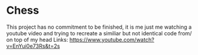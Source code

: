 # Chess
This project has no commitment to be finished, it is me just me watching a youtube video and trying to recreate a similiar but not identical code from/
on top of my head
Links:
https://www.youtube.com/watch?v=EnYui0e73Rs&t=2s
